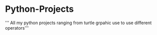# Python-Projects
'''
All my python projects ranging from turtle grpahic use to use different operators'''
